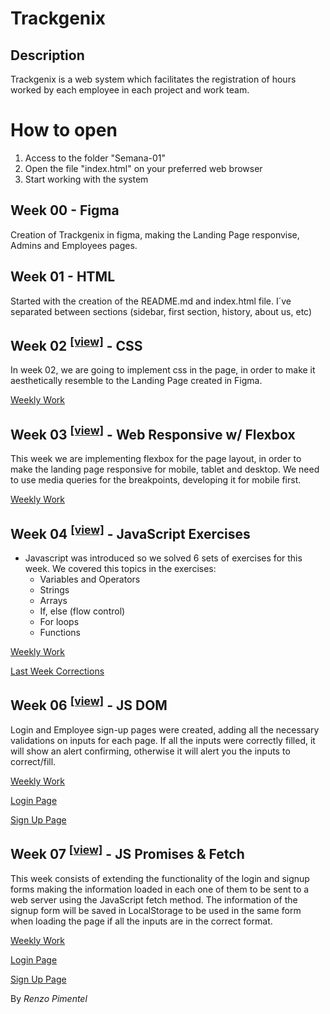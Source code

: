 # Trackgenix

##  Description

Trackgenix is a web system which facilitates the registration of hours worked by each employee in each project and work team.

# How to open

1.  Access to the folder "Semana-01"
2.  Open the file "index.html" on your preferred web browser
3. Start working with the system

## Week 00 - Figma

Creation of Trackgenix in figma, making the Landing Page responvise, Admins and Employees pages.

## Week 01 - HTML

Started with the creation of the README.md and index.html file. I´ve separated between sections (sidebar, first section, history, about us, etc)

## Week 02 <sup>[[view]](https://renzopimentel.github.io/BaSP-A2022-Etapa-1/Semana-02/index.html)</sup> - CSS

In week 02, we are going to implement css in the page, in order to make it aesthetically resemble to the Landing Page created in Figma.

[Weekly Work](https://github.com/renzopimentel/BaSP-A2022-Etapa-1/tree/master/Semana-02)

## Week 03 <sup>[[view]](https://renzopimentel.github.io/BaSP-A2022-Etapa-1/Semana-03/index.html)</sup> - Web Responsive w/ Flexbox

This week we are implementing flexbox for the page layout, in order to make the landing page responsive for mobile, tablet and desktop. We need to use media queries for the breakpoints, developing it for mobile first.

[Weekly Work](https://github.com/renzopimentel/BaSP-A2022-Etapa-1/tree/master/Semana-03)

## Week 04 <sup>[[view]](https://renzopimentel.github.io/BaSP-A2022-Etapa-1/Semana-04/index.html)</sup> - JavaScript Exercises

- Javascript was introduced so we solved 6 sets of exercises for this week. We covered this topics in the exercises:
  - Variables and Operators
  - Strings
  - Arrays
  - If, else (flow control)
  - For loops
  - Functions

[Weekly Work](https://github.com/renzopimentel/BaSP-A2022-Etapa-1/tree/master/Semana-04)

[Last Week Corrections](https://renzopimentel.github.io/BaSP-A2022-Etapa-1/Semana-03/index.html)

## Week 06 <sup>[[view]](https://renzopimentel.github.io/BaSP-A2022-Etapa-1/Semana-06/views/index.html)</sup> - JS DOM

Login and Employee sign-up pages were created, adding all the necessary validations on inputs for each page.
If all the inputs were correctly filled, it will show an alert confirming, otherwise it will alert you the inputs to
correct/fill.

[Weekly Work](https://github.com/renzopimentel/BaSP-A2022-Etapa-1/tree/master/Semana-06)

[Login Page](https://renzopimentel.github.io/BaSP-A2022-Etapa-1/Semana-06/views/login.html)

[Sign Up Page](https://renzopimentel.github.io/BaSP-A2022-Etapa-1/Semana-06/views/sign-up.html)

## Week 07 <sup>[[view]](https://renzopimentel.github.io/BaSP-A2022-Etapa-1/Semana-07/views/index.html)</sup> - JS Promises & Fetch

This week consists of extending the functionality of the login and signup forms making the information loaded in each one of them to be sent to a web server using the JavaScript fetch method.
The information of the signup form will be saved in LocalStorage to be used in the same form when loading the page if all the inputs are in the correct format.

[Weekly Work](https://github.com/renzopimentel/BaSP-A2022-Etapa-1/tree/master/Semana-07)

[Login Page](https://renzopimentel.github.io/BaSP-A2022-Etapa-1/Semana-07/views/login.html)

[Sign Up Page](https://renzopimentel.github.io/BaSP-A2022-Etapa-1/Semana-07/views/sign-up.html)

By _Renzo Pimentel_